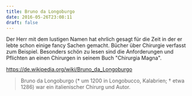 ```yaml
---
title: Bruno da Longoburgo
date: 2016-05-26T23:08:11
draft: false
---
```


Der Herr mit dem lustigen Namen hat ehrlich gesagt für die Zeit in der er
lebte schon einige fancy Sachen gemacht. Bücher über Chirurgie verfasst zum
Beispiel. Besonders schön zu lesen sind die Anforderungen und Pflichten an
einen Chirurgen in seinem Buch "Chirurgia Magna".

https://de.wikipedia.org/wiki/Bruno_da_Longoburgo

> Bruno da Longoburgo (* um 1200 in Longobucco, Kalabrien; † etwa 1286) war
> ein italienischer Chirurg und Autor.
